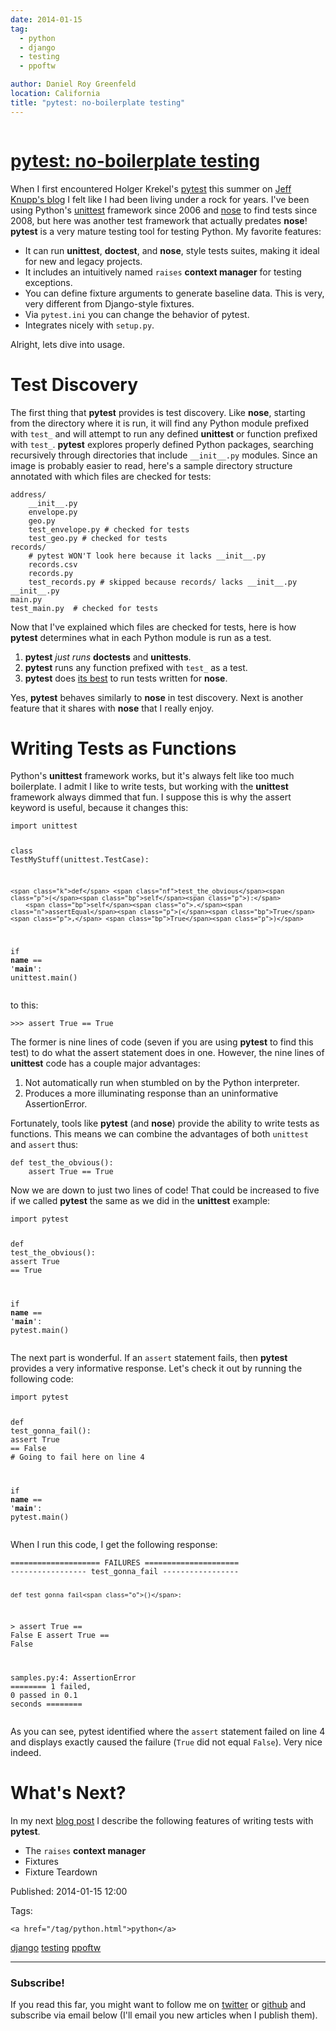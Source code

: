 ```yaml
---
date: 2014-01-15
tag: 
  - python
  - django
  - testing
  - ppoftw

author: Daniel Roy Greenfeld
location: California
title: "pytest: no-boilerplate testing"
---
```

<div class="twelve wide column">

<h1 class="ui block header">
<div class="content">
<a href="/pytest-no-boilerplate-testing.html">pytest: no-boilerplate testing</a>
</div>
</h1>
<p>When I first encountered Holger Krekel's <a href="http://pytest.org/" target="_blank">pytest</a>
this summer on <a href="http://www.jeffknupp.com/blog/2013/08/16/open-sourcing-a-python-project-the-right-way/" target="_blank">Jeff Knupp's
blog</a>
I felt like I had been living under a rock for years. I've been using
Python's <a href="http://docs.python.org/2/library/unittest.html" target="_blank">unittest</a>
framework since 2006 and <a href="https://pypi.python.org/pypi/nose" target="_blank">nose</a> to
find tests since 2008, but here was another test framework that actually
predates <strong>nose</strong>! <strong>pytest</strong> is a very mature testing tool for testing
Python. My favorite features:</p>
<ul>
<li>It can run <strong>unittest</strong>, <strong>doctest</strong>, and <strong>nose</strong>, style tests
suites, making it ideal for new and legacy projects.</li>
<li>It includes an intuitively named <code>raises</code> <strong>context manager</strong> for
testing exceptions.</li>
<li>You can define fixture arguments to generate baseline data. This is
very, very different from Django-style fixtures.</li>
<li>Via <code>pytest.ini</code> you can change the behavior of pytest.</li>
<li>Integrates nicely with <code>setup.py</code>.</li>
</ul>
<p>Alright, lets dive into usage.</p>
<h1 id="test-discovery">Test Discovery</h1>
<p>The first thing that <strong>pytest</strong> provides is test discovery. Like
<strong>nose</strong>, starting from the directory where it is run, it will find any
Python module prefixed with <code>test_</code> and will attempt to run any defined
<strong>unittest</strong> or function prefixed with <code>test_</code>. <strong>pytest</strong> explores
properly defined Python packages, searching recursively through
directories that include <code>__init__.py</code> modules. Since an image is
probably easier to read, here's a sample directory structure annotated
with which files are checked for tests:</p>
<div class="codehilite ui secondary segment"><pre><span></span><code>address/
    __init__.py
    envelope.py 
    geo.py 
    test_envelope.py <span class="c1"># checked for tests</span>
    test_geo.py <span class="c1"># checked for tests</span>
records/
    <span class="c1"># pytest WON'T look here because it lacks __init__.py</span>
    records.csv
    records.py
    test_records.py <span class="c1"># skipped because records/ lacks __init__.py</span>
__init__.py
main.py
test_main.py  <span class="c1"># checked for tests</span>
</code></pre></div>
<p>Now that I've explained which files are checked for tests, here is how
<strong>pytest</strong> determines what in each Python module is run as a test.</p>
<ol>
<li><strong>pytest</strong> <em>just runs</em> <strong>doctests</strong> and <strong>unittests</strong>.</li>
<li><strong>pytest</strong> runs any function prefixed with <code>test_</code> as a test.</li>
<li><strong>pytest</strong> does <a href="http://pytest.org/latest/nose.html#unsupported-idioms-known-issues" target="_blank">its
best</a>
to run tests written for <strong>nose</strong>.</li>
</ol>
<p>Yes, <strong>pytest</strong> behaves similarly to <strong>nose</strong> in test discovery. Next is
another feature that it shares with <strong>nose</strong> that I really enjoy.</p>
<h1 id="writing-tests-as-functions">Writing Tests as Functions</h1>
<p>Python's <strong>unittest</strong> framework works, but it's always felt like too
much boilerplate. I admit I like to write tests, but working with the
<strong>unittest</strong> framework always dimmed that fun. I suppose this is why the
assert keyword is useful, because it changes this:</p>
<div class="codehilite ui secondary segment"><pre><span></span><code><span class="kn">import</span> <span class="nn">unittest</span>

<span class="k">class</span> <span class="nc">TestMyStuff</span><span class="p">(</span><span class="n">unittest</span><span class="o">.</span><span class="n">TestCase</span><span class="p">):</span>

    <span class="k">def</span> <span class="nf">test_the_obvious</span><span class="p">(</span><span class="bp">self</span><span class="p">):</span>
        <span class="bp">self</span><span class="o">.</span><span class="n">assertEqual</span><span class="p">(</span><span class="bp">True</span><span class="p">,</span> <span class="bp">True</span><span class="p">)</span>

<span class="k">if</span> <span class="vm">__name__</span> <span class="o">==</span> <span class="s1">'__main__'</span><span class="p">:</span>
    <span class="n">unittest</span><span class="o">.</span><span class="n">main</span><span class="p">()</span>
</code></pre></div>
<p>to this:</p>
<div class="codehilite ui secondary segment"><pre><span></span><code><span class="o">&gt;&gt;&gt;</span> <span class="k">assert</span> <span class="bp">True</span> <span class="o">==</span> <span class="bp">True</span>
</code></pre></div>
<p>The former is nine lines of code (seven if you are using <strong>pytest</strong> to
find this test) to do what the assert statement does in one. However,
the nine lines of <strong>unittest</strong> code has a couple major advantages:</p>
<ol>
<li>Not automatically run when stumbled on by the Python interpreter.</li>
<li>Produces a more illuminating response than an uninformative
AssertionError.</li>
</ol>
<p>Fortunately, tools like <strong>pytest</strong> (and <strong>nose</strong>) provide the ability to
write tests as functions. This means we can combine the advantages of
both <code>unittest</code> and <code>assert</code> thus:</p>
<div class="codehilite ui secondary segment"><pre><span></span><code><span class="k">def</span> <span class="nf">test_the_obvious</span><span class="p">():</span>
    <span class="k">assert</span> <span class="bp">True</span> <span class="o">==</span> <span class="bp">True</span>
</code></pre></div>
<p>Now we are down to just two lines of code! That could be increased to
five if we called <strong>pytest</strong> the same as we did in the <strong>unittest</strong>
example:</p>
<div class="codehilite ui secondary segment"><pre><span></span><code><span class="kn">import</span> <span class="nn">pytest</span>

<span class="k">def</span> <span class="nf">test_the_obvious</span><span class="p">():</span>
    <span class="k">assert</span> <span class="bp">True</span> <span class="o">==</span> <span class="bp">True</span>

<span class="k">if</span> <span class="vm">__name__</span> <span class="o">==</span> <span class="s1">'__main__'</span><span class="p">:</span>
    <span class="n">pytest</span><span class="o">.</span><span class="n">main</span><span class="p">()</span>
</code></pre></div>
<p>The next part is wonderful. If an <code>assert</code> statement fails, then
<strong>pytest</strong> provides a very informative response. Let's check it out by
running the following code:</p>
<div class="codehilite ui secondary segment"><pre><span></span><code><span class="kn">import</span> <span class="nn">pytest</span>

<span class="k">def</span> <span class="nf">test_gonna_fail</span><span class="p">():</span>
    <span class="k">assert</span> <span class="bp">True</span> <span class="o">==</span> <span class="bp">False</span>  <span class="c1"># Going to fail here on line 4</span>

<span class="k">if</span> <span class="vm">__name__</span> <span class="o">==</span> <span class="s1">'__main__'</span><span class="p">:</span>
    <span class="n">pytest</span><span class="o">.</span><span class="n">main</span><span class="p">()</span>
</code></pre></div>
<p>When I run this code, I get the following response:</p>
<div class="codehilite ui secondary segment"><pre><span></span><code><span class="o">====================</span> <span class="nv">FAILURES</span> <span class="o">=====================</span>
----------------- test_gonna_fail -----------------

    def test_gonna_fail<span class="o">()</span>:
&gt;       assert <span class="nv">True</span> <span class="o">==</span> False
E       assert <span class="nv">True</span> <span class="o">==</span> False

samples.py:4: <span class="nv">AssertionError</span>
<span class="o">========</span> <span class="m">1</span> failed, <span class="m">0</span> passed in <span class="m">0</span>.1 <span class="nv">seconds</span> <span class="o">========</span>
</code></pre></div>
<p>As you can see, pytest identified where the <code>assert</code> statement failed on
line 4 and displays exactly caused the failure (<code>True</code> did not equal
<code>False</code>). Very nice indeed.</p>
<h1 id="whats-next">What's Next?</h1>
<p>In my next <a href="https://pydanny.com/pytest-no-boilerplate-testing-2.html" target="_blank">blog
post</a> I
describe the following features of writing tests with <strong>pytest</strong>.</p>
<ul>
<li>The <code>raises</code> <strong>context manager</strong></li>
<li>Fixtures</li>
<li>Fixture Teardown</li>
</ul>
<p>Published: 2014-01-15 12:00</p>
<p>Tags:
  
    <a href="/tag/python.html">python</a>
<a href="/tag/django.html">django</a>
<a href="/tag/testing.html">testing</a>
<a href="/tag/ppoftw.html">ppoftw</a>
</p>
<hr/>
<h3 class="ui header">Subscribe!</h3>
<p>If you read this far, you might want to follow me on <a href="https://twitter.com/pydanny">twitter</a> or <a href="https://github.com/pydanny">github</a> and subscribe via email below (I'll email you new articles when I publish them).</p>
<!-- Begin MailChimp Signup Form -->
</div>